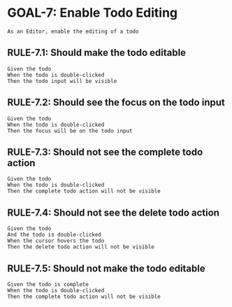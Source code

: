 # GOAL-7: Enable Todo Editing

```gherkin
As an Editor, enable the editing of a todo
```

## RULE-7.1: Should make the todo editable

```gherkin
Given the todo
When the todo is double-clicked
Then the todo input will be visible
```

## RULE-7.2: Should see the focus on the todo input

```gherkin
Given the todo
When the todo is double-clicked
Then the focus will be on the todo input
```

## RULE-7.3: Should not see the complete todo action

```gherkin
Given the todo
When the todo is double-clicked
Then the complete todo action will not be visible
```

## RULE-7.4: Should not see the delete todo action

```gherkin
Given the todo
And the todo is double-clicked
When the cursor hovers the todo
Then the delete todo action will not be visible
```

## RULE-7.5: Should not make the todo editable

```gherkin
Given the todo is complete
When the todo is double-clicked
Then the complete todo action will not be visible
```
